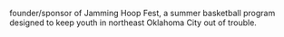﻿---
fname: 'Aletia'
lname: 'Timmons'
id: 1109
published: False
layout: judge-bio
---
founder/sponsor of Jamming Hoop Fest, a summer basketball program
designed to keep youth in northeast Oklahoma City out of trouble.
